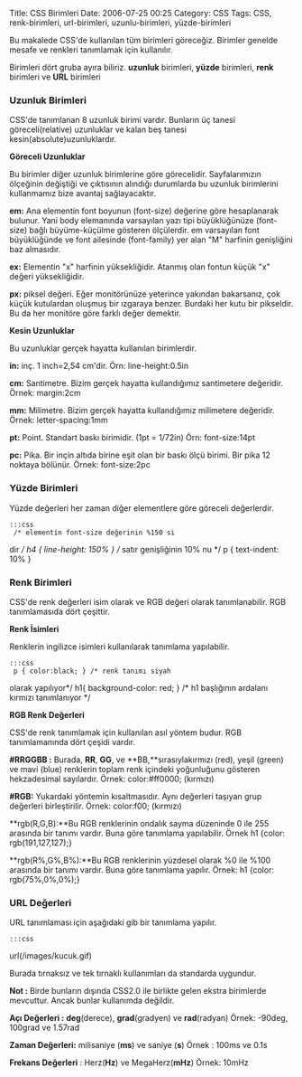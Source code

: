 Title: CSS Birimleri
Date: 2006-07-25 00:25
Category: CSS
Tags: CSS, renk-birimleri, url-birimleri, uzunlu-birimleri, yüzde-birimleri

Bu makalede CSS'de kullanılan tüm birimleri göreceğiz. Birimler genelde
mesafe ve renkleri tanımlamak için kullanılır.

Birimleri dört gruba ayıra biliriz. **uzunluk** birimleri, **yüzde**
birimleri, **renk** birimleri ve **URL** birimleri<!--more-->

### Uzunluk Birimleri

CSS'de tanımlanan 8 uzunluk birimi vardır. Bunların üç tanesi
göreceli(relative) uzunluklar ve kalan beş tanesi
kesin(absolute)uzunluklardır.

**Göreceli Uzunluklar**

Bu birimler diğer uzunluk birimlerine göre görecelidir. Sayfalarımızın
ölçeğinin değiştiği ve çıktısının alındığı durumlarda bu uzunluk
birimlerini kullanmamız bize avantaj sağlayacaktır.

**em:** Ana elementin font boyunun (font-size) değerine göre
hesaplanarak bulunur. Yani body elemanında varsayılan yazı tipi
büyüklüğünüze (font-size) bağlı büyüme-küçülme gösteren ölçülerdir. em
varsayılan font büyüklüğünde ve font ailesinde (font-family) yer alan
"M" harfinin genişliğini baz almasıdır.

**ex:** Elementin "x" harfinin yüksekliğidir. Atanmış olan fontun küçük
"x" değeri yüksekliğidir.

**px:** piksel değeri. Eğer monitörünüze yeterince yakından bakarsanız,
çok küçük kutulardan oluşmuş bir ızgaraya benzer. Burdaki her kutu bir
pikseldir. Bu da her monitöre göre farklı değer demektir.

**Kesin Uzunluklar**

Bu uzunluklar gerçek hayatta kullanılan birimlerdir.

**in:** inç. 1 inch=2,54 cm'dir. Örn: line-height:0.5in

**cm:** Santimetre. Bizim gerçek hayatta kullandığımız santimetere
değeridir. Örnek: margin:2cm

**mm:** Milimetre. Bizim gerçek hayatta kullandığımız milimetere
değeridir. Örnek: letter-spacing:1mm

**pt:** Point. Standart baskı birimidir. (1pt = 1/72in) Örn:
font-size:14pt

**pc:** Pika. Bir inçin altıda birine eşit olan bir baskı ölçü birimi.
Bir pika 12 noktaya bölünür.</span></a> Örnek: font-size:2pc

### Yüzde Birimleri

Yüzde değerleri her zaman diğer elementlere göre göreceli değerlerdir.

	:::css
	 /* elementin font-size değerinin %150 si
dir */ h4 { line-height: 150% } /* satır genişliğinin 10% nu */ p {
text-indent: 10% } 

### Renk Birimleri

CSS'de renk değerleri isim olarak ve RGB değeri olarak tanımlanabilir.
RGB tanımlamasıda dört çeşittir.

**Renk İsimleri**

Renklerin ingilizce isimleri kullanılarak tanımlama yapılabilir.

	:::css
	 p { color:black; } /* renk tanımı siyah
olarak yapılıyor*/ h1{ background-color: red; } /* h1 başlığının
ardalanı kırmızı tanımlanıyor */ 

**RGB Renk Değerleri**

CSS'de renk tanımlamak için kullanılan asıl yöntem budur. RGB
tanımlamanında dört çeşidi vardır.

**#RRGGBB :** Burada, **RR**, **GG**, ve **BB,**sırasıylakırmızı (red),
yeşil (green) ve mavi (blue) renklerin toplam renk içindeki yoğunluğunu
gösteren hekzadesimal sayılardır. Örnek: color:#ff0000; (kırmızı)

**#RGB:** Yukardaki yöntemin kısaltmasıdır. Aynı değerleri taşıyan grup
değerleri birleştirilir. Örnek: color:f00; (kırmızı)

**rgb(R,G,B):**Bu RGB renklerinin ondalık sayma düzeninde 0 ile 255
arasında bir tanımı vardır. Buna göre tanımlama yapılabilir. Örnek h1
{color: rgb(191,127,127);}

**rgb(R%,G%,B%):**Bu RGB renklerinin yüzdesel olarak %0 ile %100
arasında bir tanımı vardır. Buna göre tanımlama yapılır. Örnek: h1
{color: rgb(75%,0%,0%);}

### URL Değerleri

URL tanımlaması için aşağıdaki gib bir tanımlama yapılır.

	:::css
	
url(/images/kucuk.gif) 

Burada tırnaksız ve tek tırnaklı kullanımları da standarda uygundur.

**Not :** Birde bunların dışında CSS2.0 ile birlikte gelen ekstra
birimlerde mevcuttur. Ancak bunlar kullanımda değildir.

**Açı Değerleri :** **deg**(derece), **grad**(gradyen) ve
**rad**(radyan) Örnek: -90deg, 100grad ve 1.57rad

**Zaman Değerleri:** milisaniye (**ms**) ve saniye (**s**) Örnek : 100ms
ve 0.1s

**Frekans Değerleri** : Herz(**Hz**) ve MegaHerz(**mHz**) Örnek: 10mHz

</p>

